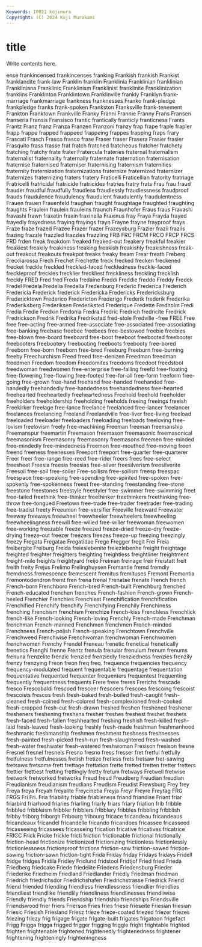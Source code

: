 ```yaml
---
Keywords: 10021 kojimura
Copyright: (C) 2024 Koji Murakami
---
```


# title

Write contents here.



ense frankincensed frankincenses franking Frankish frankish Frankist
franklandite frank-law Franklin franklin Franklinia Franklinian franklinian Frankliniana Franklinic Franklinism
Franklinist franklinite Franklinization franklins Franklinton Franklintown Franklinville frankly Franklyn frank-marriage
frankmarriage frankness franknesses Franko frank-pledge frankpledge franks frank-spoken Frankston Franksville
frank-tenement Frankton Franktown Frankville Franky Franni Frannie Franny Frans Fransen
franseria Fransis Fransisco frantic frantically franticly franticness Frants Frantz Franz
franz Franza Franzen Franzoni franzy frap frape fraple frapler frapp
frappe frapped frappeed frappeing frappes frapping fraps frary Frascati Frasch
Frasco frasco frase Fraser fraser Frasera Frasier frasier Frasquito frass
frasse frat fratch fratched fratcheous fratcher fratchety fratching fratchy frate
frater Fratercula frateries fraternal fraternalism fraternalist fraternality fraternally fraternate fraternation
fraternisation fraternise fraternised fraterniser fraternising fraternism fraternities fraternity fraternization fraternizations
fraternize fraternized fraternizer fraternizes fraternizing fraters fratery Fraticelli Fraticellian fratority
fratriage Fratricelli fratricidal fratricide fratricides fratries fratry frats Frau frau
fraud frauder fraudful fraudfully fraudless fraudlessly fraudlessness fraudproof frauds fraudulence
fraudulency fraudulent fraudulently fraudulentness Frauen frauen Frauenfeld fraughan fraught fraughtage
fraughted fraughting fraughts Fraulein fraulein frauleins fraunch Fraunhofer Fraus fraus
Fravashi fravashi frawn fraxetin fraxin fraxinella Fraxinus fray Fraya Frayda
frayed frayedly frayedness fraying frayings frayn Frayne frayne frayproof frays
Fraze fraze frazed Frazee Frazer frazer Frazeysburg Frazier frazil frazils
frazing frazzle frazzled frazzles frazzling FRB FRC FRCM FRCO FRCP
FRCS FRD frden freak freakdom freaked freaked-out freakery freakful freakier
freakiest freakily freakiness freaking freakish freakishly freakishness freak-out freakout freakouts
freakpot freaks freaky fream Frear freath Freberg Frecciarossa Frech Frechet
Frechette freck frecked frecken freckened frecket freckle freckled freckled-faced freckledness
freckle-faced freckleproof freckles frecklier freckliest freckliness freckling frecklish freckly FRED
Fred fred Freda fredaine Freddi Freddie freddo Freddy Fredek Fredel
Fredela Fredelia Fredella Fredenburg Frederic Frederica Frederich Fredericia Frederick frederick
Fredericka Fredericks Fredericksburg Fredericktown Frederico Fredericton Frederigo Frederik frederik Frederika
Frederiksberg Frederiksen Frederiksted Frederique Fredette Fredholm Fredi Fredia Fredie Fredkin
Fredonia Fredra Fredric Fredrich fredricite Fredrick Fredrickson Fredrik Fredrika Fredrikstad
fred-stole Fredville -free FREE Free free free-acting free-armed free-associate free-associated
free-associating free-banking freebase freebee freebees free-bestowed freebie freebies free-blown free-board
freeboard free-boot freeboot freebooted freebooter freebooters freebootery freebooting freeboots freebooty
free-bored Freeborn free-born freeborn free-bred Freeburg Freeburn free-burning freeby Freechurchism
Freed freed free-denizen Freedman freedman freedmen Freedom freedom Freedomites freedoms
freedoot freedstool freedwoman freedwomen free-enterprise free-falling freefd free-floating free-flowering free-flowing
free-footed free-for-all free-form freeform free-going free-grown free-hand freehand free-handed freehanded
free-handedly freehandedly free-handedness freehandedness free-hearted freehearted freeheartedly freeheartedness Freehold freehold
freeholder freeholders freeholdership freeholding freeholds freeing freeings freeish Freekirker freelage
free-lance freelance freelanced free-lancer freelancer freelances freelancing Freeland Freelandville free-liver
free-living freeload freeloaded freeloader freeloaders freeloading freeloads freeloving free-lovism freelovism
freely free-machining Freeman freeman freemanship Freemanspur freemartin Freemason freemason freemasonic
freemasonical freemasonism Freemasonry freemasonry freemasons freemen free-minded free-mindedly free-mindedness Freemon
free-mouthed free-moving freen freend freeness freenesses Freeport freeport free-quarter free-quarterer
Freer freer free-range free-reed free-rider freers frees free-select freesheet Freesia
freesia freesias free-silver freesilverism freesilverite Freesoil free-soil free-soiler Free-soilism free-soilism
freesp freespac freespace free-speaking free-spending free-spirited free-spoken free-spokenly free-spokenness freest
free-standing freestanding free-stone freestone freestones freestyle freestyler free-swimmer free-swimming freet
free-tailed freethink free-thinker freethinker freethinkers freethinking free-throw free-tongued Freetown free-trade
free-trader freetrader free-trading free-tradist freety Freeunion free-versifier Freeville freeward Freewater
freeway freeways freewheel freewheeler freewheelers freewheeling freewheelingness freewill free-willed free-willer
freewoman freewomen free-working freezable freeze freezed freeze-dried freeze-dry freeze-drying freeze-out
freezer freezers freezes freeze-up freezing freezingly freezy Fregata Fregatae Fregatidae
Frege Fregger fregit Frei Freia freibergite Freiburg Freida freieslebenite freiezlebenhe
freight freightage freighted freighter freighters freighting freightless freightliner freightment freight-mile
freights freightyard freijo Freiman freinage freir Freistatt freit freith freity
Frejus Frelimo Frelinghuysen Fremantle fremd fremdly fremdness fremescence fremescent fremitus
fremituses Fremont Fremontia Fremontodendron fremt fren frena frenal Frenatae frenate
French french French-born Frenchboro French-bred French-built Frenchburg frenched French-educated frenchen
frenches French-fashion French-grown French-heeled Frenchier Frenchies Frenchiest Frenchification frenchification Frenchified
Frenchify frenchify Frenchifying Frenchily Frenchiness frenching Frenchism frenchism Frenchize French-kiss
Frenchless Frenchlick french-like French-looking French-loving Frenchly French-made Frenchman frenchman French-manned
Frenchmen frenchmen French-minded Frenchness French-polish French-speaking Frenchtown Frenchville Frenchweed Frenchwise
Frenchwoman frenchwoman Frenchwomen frenchwomen Frenchy Frendel Freneau frenetic frenetical frenetically
frenetics Frenghi frenne Frentz frenula frenular frenulum frenum frenums frenuna
frenzelite frenzic frenzied frenziedly frenziedness frenzies frenzily frenzy frenzying Freon
freon freq freq. frequence frequencies frequency frequency-modulated frequent frequentable frequentage
frequentation frequentative frequented frequenter frequenters frequentest frequenting frequently frequentness frequents
Frere frere freres Frerichs frescade fresco Frescobaldi frescoed frescoer frescoers
frescoes frescoing frescoist frescoists frescos fresh fresh-baked fresh-boiled fresh-caught fresh-cleaned
fresh-coined fresh-colored fresh-complexioned fresh-cooked fresh-cropped fresh-cut fresh-drawn freshed freshen freshened
freshener fresheners freshening freshens fresher freshes freshest freshet freshets fresh-faced
fresh-fallen freshhearted freshing freshish fresh-killed fresh-laid fresh-leaved fresh-looking freshly fresh-made
freshman freshmanhood freshmanic freshmanship freshmen freshment freshness freshnesses fresh-painted fresh-picked
fresh-run fresh-slaughtered fresh-washed fresh-water freshwater fresh-watered freshwoman Fresison fresison fresne
Fresnel fresnel fresnels Fresno fresno fress fresser fret fretful fretfully
fretfulness fretfulnesses fretish fretize fretless frets fretsaw fret-sawing fretsaws fretsome
frett frettage frettation frette fretted fretten fretter fretters frettier frettiest
fretting frettingly fretty fretum fretways Fretwell fretwise fretwork fretworked fretworks
Freud freud Freudberg Freudian freudian Freudianism freudianism freudians Freudism Freudist
Frewsburg Frey frey Freya freya Freyah freyalite Freycinetia Freyja Freyr
Freyre Freytag FRG FRGS Fri Fri. Fria friability friable friableness
friand friandise Friant friar friarbird friarhood friaries friarling friarly friars
friary friation frib fribble fribbled fribbleism fribbler fribblers fribblery fribbles
fribbling fribblish fribby friborg friborgh Fribourg fribourg fricace fricandeau fricandeaus
fricandeaux fricandel fricandelle fricando fricandoes fricassee fricasseed fricasseeing fricassees fricasseing
frication fricative fricatives fricatrice FRICC Frick Fricke frickle fricti friction
frictionable frictional frictionally friction-head frictionize frictionized frictionizing frictionless frictionlessly frictionlessness
frictionproof frictions friction-saw friction-sawed friction-sawing friction-sawn friction-tight Frida Friday friday
Fridays fridays Fridell fridge fridges Fridila Fridley Fridlund fridstool Fridtjof
Fried fried Frieda Friedberg friedcake Friede friedelite Friedens Friedensburg Frieder
Friederike Friedheim Friedland Friedlander Friedly Friedman friedman Friedrich friedrichsdor Friedrichshafen
Friedrichstrasse Friedrick Friend friend friended friending friendless friendlessness friendlier friendlies
friendliest friendlike friendlily friendliness friendlinesses friendliwise Friendly friendly friends Friendship
friendship friendships Friendsville Friendswood frier friers Frierson Fries fries friese
frieseite Friesian friesian Friesic Friesish Friesland Friesz frieze frieze-coated friezed
friezer friezes friezing friezy frig frigage frigate frigate-built frigates frigatoon
frigefact Frigg Frigga frigga frigged frigger frigging friggle fright frightable
frighted frighten frightenable frightened frightenedly frightenedness frightener frightening frighteningly frighteningness
